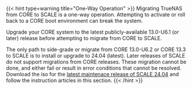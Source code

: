 &NewLine;

{{< hint type=warning title="One-Way Operation" >}}
Migrating TrueNAS from CORE to SCALE is a one-way operation.
Attempting to activate or roll back to a CORE boot environment can break the system.

Upgrade your CORE system to the latest publicly-available 13.0-U6.1 (or later) release before attempting to migrate from CORE to SCALE.

The only path to side-grade or migrate from CORE 13.0-U6.2 or CORE 13.3 to SCALE is to install or upgrade to 24.04 (latest).
Later releases of SCALE do not support migrations from CORE releases. These migration cannot be done, and either fail or result in error conditions that cannot be resolved.
Download the <file>iso</file> for the [latest maintenace release of SCALE 24.04](https://download.truenas.com/TrueNAS-SCALE-Dragonfish/24.04.2.3/) and follow the instruction articles in this section.
{{< /hint >}}
